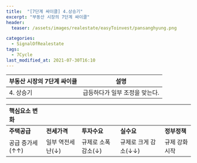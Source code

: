 ```yaml
---
title:  "[7단계 싸이클] 4.상승기"
excerpt: "부동산 시장의 7단계 싸이클"
header:
  teaser: /assets/images/realestate/easyToinvest/pansanghyung.png

categories:
  - SignalOfRealestate
tags:
  - 7Cycle
last_modified_at: 2021-07-30T16:10
---
```



|	<center>부동산 시장의 7단계 싸이클</center>	|		<center>설명</center>		|
| :-------------------------------------------	| :-------------------------------------------	|
| 4. 상승기		 			| 급등하다가 일부 조정을 맞는다.				|


| 핵심요소 변화		| 			| 			| 			|			|
| :--------------------	| :--------------------	| :--------------------	| :--------------------	| :--------------------	|
| **주택공급**		| **전세가격**		| **투자수요**		| **실수요**		| **정부정책**		|
| 공급 증가세(↑↑)		| 일부 역전세난(↓) 		| 규제로 소폭감소(↓)		| 규제로 크게 감소(↓↓)	| 규제 강화 시작		|